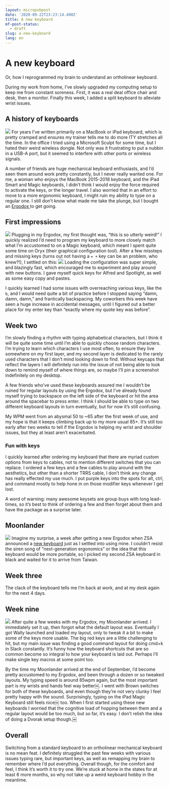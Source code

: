 ```yaml
---
layout: micropubpost
date: '2020-09-22T23:23:14.400Z'
title: A new keyboard
mf-post-status:
  - draft
slug: a-new-keyboard
lang: en
---
```


# A new keyboard

Or, how I reprogrammed my brain to understand an ortholinear keyboard.

During my work from home, I’ve slowly upgraded my computing setup to keep me from constant soreness. First, it was a real deal office chair and desk, then a monitor. Finally this week, I added a split keyboard to alleviate wrist issues.

## A history of keyboards
![](/photos/keyboardhistory.jpg)
For years I’ve written primarily on a MacBook or iPad keyboard, which is pretty cramped and ensures my trainer tells me to do more ITY stretches all the time. In the office I tried using a Microsoft Sculpt for some time, but I hated their weird wireless dongle. Not only was it frustrating to put a nubbin in a USB-A port, but it seemed to interfere with other ports or wireless signals.

A number of friends are huge mechanical keyboard enthusiasts, and I’d seen them around work pretty constantly, but I never really wanted one. For me, a woman who enjoys the MacBook 2015-2018 keyboard, and the iPad Smart and Magic keyboards, I didn’t think I would enjoy the force required to activate the keys, or the longer travel. I also worried that in an effort to move to a more ergonomic keyboard, I might ruin my ability to type on a regular one. I still don’t know what made me take the plunge, but I bought an [Ergodox ](https://ergodox-ez.com) to get going.

## First impressions
![](/photos/ergodox.jpg)
Plugging in my Ergodox, my first thought was, “this is so utterly weird!” I quickly realized I’d need to program my keyboard to more closely match what I’m accustomed to on a Magic keyboard, which meant I spent quite some time on Oryx (their graphical configuration tool). After a few missteps and missing keys (turns out not having a `= +` key can be an problem, who knew?!), I settled on this:
![](/photos/ergodoxlayout.jpg)
Loading the configuration was super simple, and blazingly fast, which encouraged me to experiment and play around with new buttons. I gave myself quick keys for Alfred and Spotlight, as well as some easy copy and pastes.

I quickly learned I had some issues with overreaching various keys, like the `b`, and I would need quite a bit of practice before I stopped saying “damn, damn, damn,” and frantically backspacing. My coworkers this week have seen a huge increase in accidental messages, until I figured out a better place for my enter key than “exactly where my quote key was before”.

## Week two

I’m slowly finding a rhythm with typing alphabetical characters, but I think it will be quite some time until I’m able to quickly choose random characters. I’m trying to learn which characters I use most often, to ensure they live somewhere on my first layer, and my second layer is dedicated to the rarely used characters that I don’t mind looking down to find. Without keycaps that reflect the layers I will definitely run into the issue of not being able to look down to remind myself of where things are, so maybe I’ll pin a screenshot indefinitely on my desktop.

A few friends who’ve used these keyboards assured me I wouldn’t be ruined for regular layouts by using the Ergodox, but I’ve already found myself trying to backspace on the left side of the keyboard or hit the area around the spacebar to press enter. I think I should be able to type on two different keyboard layouts in turn eventually, but for now it’s still confusing.

My WPM went from an abysmal 50 to ~65 after the first week of use, and my hope is that it keeps climbing back up to my more usual 85+. It’s still too early after two weeks to tell if the Ergodox is helping my wrist and shoulder issues, but they at least aren’t exacerbated.

### Fun with keys

I quickly learned after ordering my keyboard that there are myriad custom options from keys to cables, not to mention different switches that you can replace. I ordered a few keys and a few cables to play around with the aesthetics, but other than a shorter TRRS cable, I don’t think any change has really effected my use much. I put purple keys into the spots for alt, ctrl, and command mostly to help hone in on those modifier keys whenever I get lost.

A word of warning: many awesome keysets are group buys with long lead-times, so it’s best to think of ordering a few and then forget about them and have the package as a surprise later.

## Moonlander
![](/photos/moonlanderlayout.jpg)
Imagine my surprise, a week after getting a new Ergodox when ZSA announced a [new keyboard](https://www.zsa.io/moonlander/) just as I settled into using mine. I couldn’t resist the siren song of “next-generation ergonomics” or the idea that this keyboard would be more portable, so I picked my second ZSA keyboard in black and waited for it to arrive from Taiwan.

## Week three

The clack of the keyboard tells me I’m back at work, and at my desk again for the next 4 days.

## Week nine
![](/photos/moonlander.jpg)
After quite a few weeks with my Ergodox, my Moonlander arrived. I immediately set it up, then forgot what the default layout was. Eventually I got Wally launched and loaded my layout, only to tweak it a bit to make some of the keys more usable. The big red keys are a little challenging to hit, but my main issue was finding a good command layout for doing cmd+k in Slack constantly. It’s funny how the keyboard shortcuts that are so common become so integral to how your keyboard is laid out. Perhaps I’ll make single key macros at some point too.

By the time my Moonlander arrived at the end of September, I’d become pretty accustomed to my Ergodox, and been through a dozen or so tweaked layouts. My typing speed is around 85wpm again, but the most important part is my wrists and hands feel way better￼. I went with Brown switches for both of these keyboards, and even though they’re not very clunky I feel pretty happy with the sound. Surprisingly, typing on the iPad Magic Keyboard still feels nice￼ too. When I first started using these new keyboards I worried that the cognitive load of hopping between them and a regular layout would be too much, but so far, it’s easy. I don’t relish the idea of doing a Dvorak setup though.￼

## Overall

Switching from a standard keyboard to an ortholinear mechanical keyboard is no mean feat. I definitely struggled the past few weeks with various issues typing rare, but important keys, as well as remapping my brain to remember where I’d put everything. Overall though, for the comfort and feel, I think it’s worth it to try one. We’re stuck at home in the states for at least 6 more months, so why not take up a weird keyboard hobby in the meantime.
